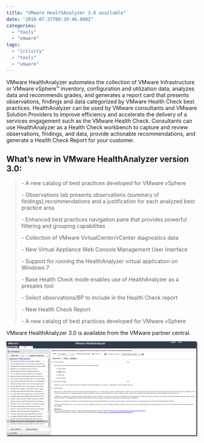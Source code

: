 ```yaml
---
title: "VMware HealthAnalyzer 3.0 available"
date: "2010-07-27T09:30:46.000Z"
categories: 
  - "tools"
  - "vmware"
tags: 
  - "ictivity"
  - "tools"
  - "vmware"
---
```


VMware HealthAnalyzer automates the collection of VMware Infrastructure or VMware vSphere™ inventory, configuration and utilization data, analyzes data and recommends grades, and generates a report card that presents observations, findings and data categorized by VMware Health Check best practices. HealthAnalyzer can be used by VMware consultants and VMware Solution Providers to improve efficiency and accelerate the delivery of a services engagement such as the VMware Health Check. Consultants can use HealthAnalyzer as a Health Check workbench to capture and review observations, findings, and data, provide actionable recommendations, and generate a Health Check Report for your customer.

## **What’s new in VMware HealthAnalyzer version 3.0:**

> \- A new catalog of best practices developed for VMware vSphere
> 
> \- Observations tab presents observations (summary of findings),recommendations and a justification for each analyzed best practice area
> 
> \- Enhanced best practices navigation pane that provides powerful filtering and grouping capabilities
> 
> \- Collection of VMware VirtualCenter/vCenter diagnostics data
> 
> \- New Virtual Appliance Web Console Management User Interface
> 
> \- Support for running the HealthAnalyzer virtual application on Windows 7
> 
> \- Base Health Check mode enables use of HealthAnalyzer as a presales tool
> 
> \- Select observations/BP to include in the Health Check report
> 
> \- New Health Check Report
> 
> \- A new catalog of best practices developed for VMware vSphere

VMware HealthAnalyzer 3.0 is available from the VMware partner central.

[](https://www.ivobeerens.nl/wp-content/uploads/2010/07/image2.png)[![image](images/image_thumb1.png "image")](https://www.ivobeerens.nl/wp-content/uploads/2010/07/image3.png)
